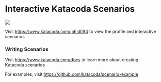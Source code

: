 # Interactive Katacoda Scenarios

[![](http://shields.katacoda.com/katacoda/jahid094/count.svg)](https://www.katacoda.com/jahid094 "Get your profile on Katacoda.com")

Visit https://www.katacoda.com/jahid094 to view the profile and interactive scenarios

### Writing Scenarios
Visit https://www.katacoda.com/docs to learn more about creating Katacoda scenarios

For examples, visit https://github.com/katacoda/scenario-example
